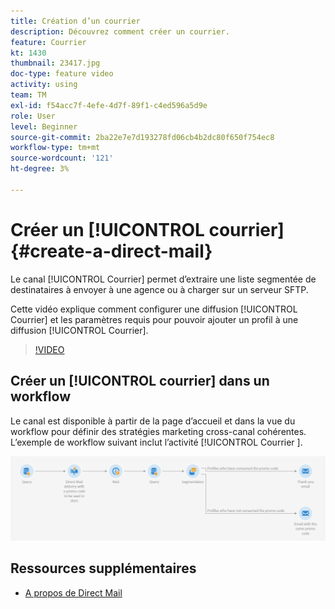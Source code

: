 ```yaml
---
title: Création d’un courrier
description: Découvrez comment créer un courrier.
feature: Courrier
kt: 1430
thumbnail: 23417.jpg
doc-type: feature video
activity: using
team: TM
exl-id: f54acc7f-4efe-4d7f-89f1-c4ed596a5d9e
role: User
level: Beginner
source-git-commit: 2ba22e7e7d193278fd06cb4b2dc80f650f754ec8
workflow-type: tm+mt
source-wordcount: '121'
ht-degree: 3%

---
```


# Créer un [!UICONTROL courrier] {#create-a-direct-mail}

Le canal [!UICONTROL Courrier] permet d’extraire une liste segmentée de destinataires à envoyer à une agence ou à charger sur un serveur SFTP.

Cette vidéo explique comment configurer une diffusion [!UICONTROL Courrier] et les paramètres requis pour pouvoir ajouter un profil à une diffusion [!UICONTROL Courrier].

>[!VIDEO](https://video.tv.adobe.com/v/23417?quality=12)

## Créer un [!UICONTROL courrier] dans un workflow

Le canal est disponible à partir de la page d’accueil et dans la vue du workflow pour définir des stratégies marketing cross-canal cohérentes. L’exemple de workflow suivant inclut l’activité [!UICONTROL Courrier ].

![Image de workflow](/help/assets/direct_mail_examplewf.png)

## Ressources supplémentaires

* [A propos de Direct Mail](https://experienceleague.adobe.com/docs/campaign-standard/using/communication-channels/direct-mail/about-direct-mail.html)
